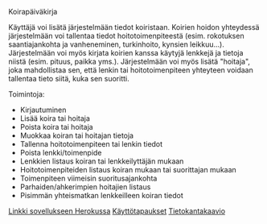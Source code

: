 Koirapäiväkirja

Käyttäjä voi lisätä järjestelmään tiedot koiristaan. Koirien hoidon yhteydessä järjestelmään voi tallentaa tiedot hoitotoimenpiteestä (esim. rokotuksen saantiajankohta ja vanheneminen, turkinhoito, kynsien leikkuu...). Järjestelmään voi myös kirjata koirien kanssa käytyjä lenkkejä ja tietoja niistä (esim. pituus, paikka yms.). Järjestelmään voi myös lisätä "hoitaja", joka mahdollistaa sen, että lenkin tai hoitotoimenpiteen yhteyteen voidaan tallentaa tieto siitä, kuka sen suoritti.

Toimintoja:
- Kirjautuminen
- Lisää koira tai hoitaja
- Poista koira tai hoitaja
- Muokkaa koiran tai hoitajan tietoja
- Tallenna hoitotoimenpiteen tai lenkin tiedot
- Poista lenkki/toimenpide
- Lenkkien listaus koiran tai lenkkeilyttäjän mukaan
- Hoitotoimenpiteiden listaus koiran mukaan tai suorittajan mukaan
- Toimenpiteen viimeisin suoritusajankohta
- Parhaiden/ahkerimpien hoitajien listaus
- Pisimmän yhteismatkan lenkkeilleen koiran tiedot

[Linkki sovellukseen Herokussa](https://koirapaivakirjasovellus.herokuapp.com/)
[Käyttötapaukset](https://github.com/hannajan/Koirapaivakirja/blob/master/documentation/doc.txt)
[Tietokantakaavio](https://github.com/hannajan/Koirapaivakirja/blob/master/documentation/tietokantakaavio.pdf)
